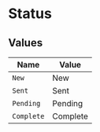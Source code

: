 # Status


## Values

| Name       | Value      |
| ---------- | ---------- |
| `New`      | New        |
| `Sent`     | Sent       |
| `Pending`  | Pending    |
| `Complete` | Complete   |